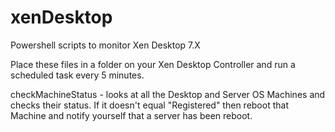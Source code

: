 # xenDesktop
Powershell scripts to monitor Xen Desktop 7.X

Place these files in a folder on your Xen Desktop Controller and run a scheduled task every 5 minutes.

checkMachineStatus - looks at all the Desktop and Server OS Machines and checks their status.  If it doesn't equal "Registered" then reboot that Machine and notify yourself that a server has been reboot.


